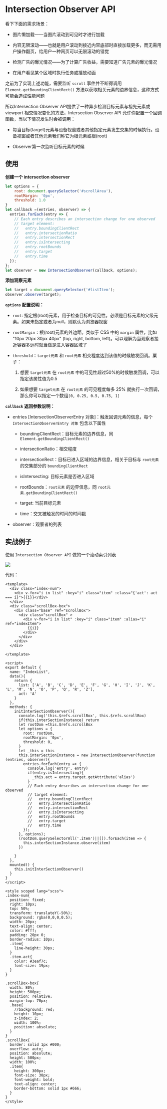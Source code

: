 # Intersection Observer API

看下下面的需求场景：

- 图片懒加载——当图片滚动到可见时才进行加载

- 内容无限滚动——也就是用户滚动到接近内容底部时直接加载更多，而无需用户操作翻页，给用户一种网页可以无限滚动的错觉

- 检测广告的曝光情况——为了计算广告收益，需要知道广告元素的曝光情况

- 在用户看见某个区域时执行任务或播放动画

之前为了实现上述功能，需要监听 `scroll` 事件并不断得调用 `Element.getBoundingClientRect()` 方法以获取相关元素的边界信息，这种方式可能会造成性能问题

所以Intersection Observer API提供了一种异步检测目标元素与祖先元素或 viewport 相交情况变化的方法，Intersection Observer API 允许你配置一个回调函数，当以下情况发生时会被调用：

- 每当目标(target)元素与设备视窗或者其他指定元素发生交集的时候执行。设备视窗或者其他元素我们称它为根元素或根(root)

- Observer第一次监听目标元素的时候

## 使用

**创建一个 intersection observer**

```js
let options = {
    root: document.querySelector('#scrollArea'),
    rootMargin: '0px',
    threshold: 1.0
}
let callback =(entries, observer) => {
  entries.forEach(entry => {
    // Each entry describes an intersection change for one observed
    // target element:
    //   entry.boundingClientRect
    //   entry.intersectionRatio
    //   entry.intersectionRect
    //   entry.isIntersecting
    //   entry.rootBounds
    //   entry.target
    //   entry.time
  });
};
let observer = new IntersectionObserver(callback, options);
```

**添加观察元素**

```js
let target = document.querySelector('#listItem');
observer.observe(target);
```

**`options` 配置说明：**

- `root`: 指定根(root)元素，用于检查目标的可见性。必须是目标元素的父级元素。如果未指定或者为null，则默认为浏览器视窗

- `rootMargin`：根(root)元素的外边距。类似于 CSS 中的  `margin` 属性，比如 "10px 20px 30px 40px" (top, right, bottom, left)。可以理解为当观察者接近容器多远时就当做是进入容器区域了

- `threshold`：`target元素` 和 `root元素` 相交程度达到该值的时候触发回调。粟子：

  1. 想要 `target元素` 在 `root元素` 中的可见性超过50%的时候触发回调，可以指定该属性值为0.5

  2. 如果想要 `target元素` 在 `root元素` 的可见程度每多 25% 就执行一次回调，那么你可以指定一个数组`[0, 0.25, 0.5, 0.75, 1]`
  
**`callback` 返回参数说明：**

- entries [IntersectionObserverEntry 对象]：触发回调元素的信息，每个 `IntersectionObserverEntry 对象` 包含以下属性

  - boundingClientRect：目标元素的边界信息，同 `Element.getBoundingClientRect()`
  
  - intersectionRatio：相交程度
  
  - intersectionRect：目标已进入区域的边界信息，相关于目标与 `root元素` 的交集部分的 `boundingClientRect`
  
  - isIntersecting: 目标元素是否进入区域
  
  - rootBounds：`root元素` 的边界信息，同 `root元素.getBoundingClientRect()` 
  
  - target: 当前目标元素
  
  - time：交叉被触发的时间的时间戳
 
- observer：观察者的列表

## 实战例子

使用 `Intersection Observer API` 做的一个滚动索引列表

![](./static/index.gif)

代码：

```vue
<template>
  <div class="index-num">
    <div v-for="i in list" :key="i" class="item" :class="{'act': act === i}">{{i}}</div>
  </div>
  <div class="scrollBox-box">
    <div class="base" ref="scrollBox">
      <div class="scrollBox" >
        <div v-for="i in list" :key="i" class="item" :alias="i" ref="indexItem">
          {{i}}
        </div>
      </div>
    </div>
  </div>

</template>

<script>
export default {
  name: "IndexList",
  data(){
    return {
      list: ['A', 'B', 'C', 'D', 'E', 'F', 'G', 'H', 'I', 'J', 'K', 'L', 'M', 'N', 'O', 'P', 'Q', 'R', 'Z'],
      act: 'A'
    }
  },
  methods: {
    initInterSectionObserver(){
      console.log('this.$refs.scrollBox', this.$refs.scrollBox)
      if(this.interSectionInstance) return
      let rootDom =this.$refs.scrollBox
      let options = {
        root: rootDom,
        rootMargin: '0px',
        threshold: 0,
      }
      let _this = this
      this.interSectionInstance = new IntersectionObserver(function (entries, observer){
        entries.forEach(entry => {
          console.log('entry', entry)
          if(entry.isIntersecting){
            _this.act = entry.target.getAttribute('alias')
          }
          // Each entry describes an intersection change for one observed
          // target element:
          //   entry.boundingClientRect
          //   entry.intersectionRatio
          //   entry.intersectionRect
          //   entry.isIntersecting
          //   entry.rootBounds
          //   entry.target
          //   entry.time
        });
      }, options);
      (rootDom.querySelectorAll('.item')||[]).forEach(item => {
        this.interSectionInstance.observe(item)
      })

    }
  },
  mounted() {
    this.initInterSectionObserver()
  }
}
</script>

<style scoped lang="scss">
.index-num{
  position: fixed;
  right: 10px;
  top: 50%;
  transform: translateY(-50%);
  background: rgba(0,0,0,0.5);
  width: 20px;
  text-align: center;
  color: #fff;
  padding: 20px 0;
  border-radius: 10px;
  .item{
    line-height: 30px;
  }
  .item.act{
    color: #3eaf7c;
    font-size: 19px;
  }
}

.scrollBox-box{
  width: 80%;
  height: 500px;
  position: relative;
  margin-top: 70px;
  .base{
    //background: red;
    height: 10px;
    z-index: 2;
    width: 100%;
    position: absolute;
  }
}
.scrollBox{
  border: solid 1px #000;
  overflow: auto;
  position: absolute;
  height: 500px;
  width: 100%;
  .item{
    height: 300px;
    font-size: 30px;
    font-weight: bold;
    text-align: center;
    border-bottom: solid 1px #666;
  }
}
</style>
```
